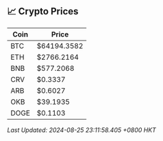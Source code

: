 ## 📈 Crypto Prices

| Coin | Price |
| ---- | ----- |
| BTC | $64194.3582 |
| ETH | $2766.2164 |
| BNB | $577.2068 |
| CRV | $0.3337 |
| ARB | $0.6027 |
| OKB | $39.1935 |
| DOGE | $0.1103 |

_Last Updated: 2024-08-25 23:11:58.405 +0800 HKT_